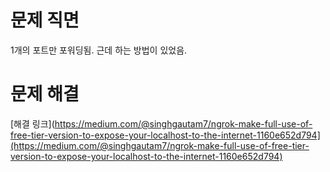 # 문제 직면

1개의 포트만 포워딩됨. 근데 하는 방법이 있었음.

# 문제 해결

[해결 링크](https://medium.com/@singhgautam7/ngrok-make-full-use-of-free-tier-version-to-expose-your-localhost-to-the-internet-1160e652d794](https://medium.com/@singhgautam7/ngrok-make-full-use-of-free-tier-version-to-expose-your-localhost-to-the-internet-1160e652d794)
